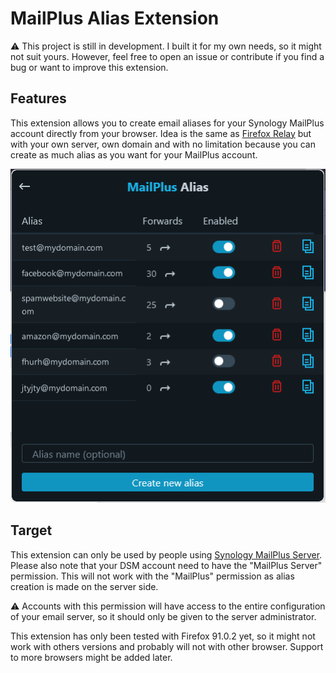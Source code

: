 # MailPlus Alias Extension

:warning: This project is still in development. I built it for my own needs, so it might not suit yours.
However, feel free to open an issue or contribute if you find a bug or want to improve this extension.

## Features

This extension allows you to create email aliases for your Synology MailPlus account directly from your browser. Idea is the same as [Firefox Relay](https://relay.firefox.com/) but with your own server, own domain and with no limitation because you can create as much alias as you want for your MailPlus account.

![demo](demo.png)

## Target

This extension can only be used by people using [Synology MailPlus Server](https://www.synology.com/fr-fr/dsm/feature/mailplus).
Please also note that your DSM account need to have the "MailPlus Server" permission. This will not work with the "MailPlus" permission as alias creation is made on the server side.

:warning: Accounts with this permission will have access to the entire configuration of your email server, so it should only be given to the server administrator.

This extension has only been tested with Firefox 91.0.2 yet, so it might not work with others versions and probably will not with other browser. Support to more browsers might be added later.
